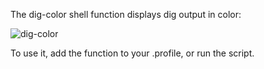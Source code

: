 The dig-color shell function displays dig output in color:

![dig-color](https://raw.github.com/repro/dig-color/master/dig-color.png)

To use it, add the function to your .profile, or run the script.

